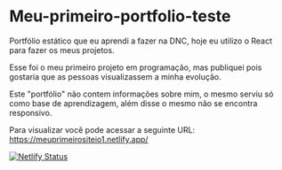 # Meu-primeiro-portfolio-teste
Portfólio estático que eu aprendi a fazer na DNC, hoje eu utilizo o React para fazer os meus projetos.

Esse foi o meu primeiro projeto em programação, mas publiquei pois gostaria que as pessoas visualizassem a minha evolução.

Este "portfólio" não contem informações sobre mim, o mesmo serviu só como base de aprendizagem, além disse o mesmo não se encontra responsivo. 

Para visualizar você pode acessar a seguinte URL: https://meuprimeirositeio1.netlify.app/

[![Netlify Status](https://api.netlify.com/api/v1/badges/40ae120d-6463-4201-b9cc-e7a06dd61b70/deploy-status)](https://app.netlify.com/sites/meuprimeirositeio1/deploys)
